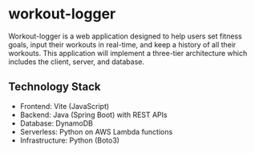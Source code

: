 # workout-logger

Workout-logger is a web application designed to help users set fitness goals, input their workouts in real-time, and keep a history of all their workouts. This application will implement a three-tier architecture which includes the client, server, and database.

## Technology Stack

- Frontend: Vite (JavaScript)
- Backend: Java (Spring Boot) with REST APIs
- Database: DynamoDB
- Serverless: Python on AWS Lambda functions
- Infrastructure: Python (Boto3)
